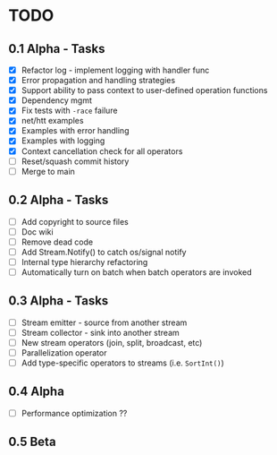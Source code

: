 # TODO

## 0.1 Alpha - Tasks

* [x] Refactor log - implement logging with handler func
* [x] Error propagation and handling strategies
* [x] Support ability to pass context to user-defined operation functions
* [x] Dependency mgmt
* [x] Fix tests with `-race` failure
* [x] net/htt examples
* [x] Examples with error handling
* [x] Examples with logging
* [x] Context cancellation check for all operators
* [ ] Reset/squash commit history
* [ ] Merge to main

## 0.2 Alpha - Tasks
* [ ] Add copyright to source files
* [ ] Doc wiki
* [ ] Remove dead code
* [ ] Add Stream.Notify() to catch os/signal notify
* [ ] Internal type hierarchy refactoring
* [ ] Automatically turn on batch when batch operators are invoked

## 0.3 Alpha - Tasks
* [ ] Stream emitter - source from another stream
* [ ] Stream collector - sink into another stream
* [ ] New stream operators (join, split, broadcast, etc)
* [ ] Parallelization operator
* [ ] Add type-specific operators to streams (i.e. `SortInt()`)

## 0.4 Alpha
* [ ] Performance optimization ??

## 0.5 Beta

